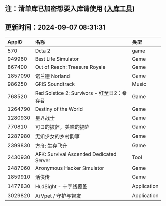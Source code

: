 ## 注：清单库已加密想要入库请使用 ([入库工具](https://github.com/BlankTMing/ManifestAutoUpdate/releases))

## 更新时间：2024-09-07 08:31:31
| AppID | 名称 | 类型  |
| :-------------------- | :----------------------------- | :----------- |
| 570 | Dota 2| game |
| 949960 | Best Life Simulator| Game |
| 867400 | Out of Reach: Treasure Royale| Game |
| 1857090 | 诺兰德 Norland| Game |
| 986250 | GRIS Soundtrack| Music |
| 768520 | Red Solstice 2: Survivors - 红至日2：幸存者| Game |
| 1264790 | Destiny of the World| Game |
| 1280930 | 星界战士| Game |
| 770810 | 可口的披萨，美味的披萨| Game |
| 2287980 | 无知少女的乡村韵事| Game |
| 2399830 | 方舟: 生存飞升| Game |
| 2430930 | ARK: Survival Ascended Dedicated Server| Tool |
| 2487060 | Anonymous Hacker Simulator| Game |
| 1859910 | 活侠传| Game |
| 1477830 | HudSight - 十字线覆盖| Application |
| 3029820 | Ai Vpet / 守护与智友| Application |
